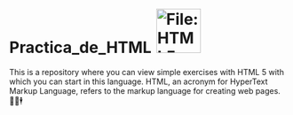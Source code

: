 # Practica_de_HTML <img src="https://upload.wikimedia.org/wikipedia/commons/thumb/6/61/HTML5_logo_and_wordmark.svg/2048px-HTML5_logo_and_wordmark.svg.png" jsaction="load:XAeZkd;" jsname="HiaYvf" class="n3VNCb KAlRDb" alt="File:HTML5 logo and wordmark.svg - Wikimedia Commons" data-noaft="1" style="width: 80px; height: 80px; margin: 2px;">
This is a repository where you can view simple exercises with HTML 5 with which you can start in this language.
HTML, an acronym for HyperText Markup Language, refers to the markup language for creating web pages.🕵️‍♂️🕴
